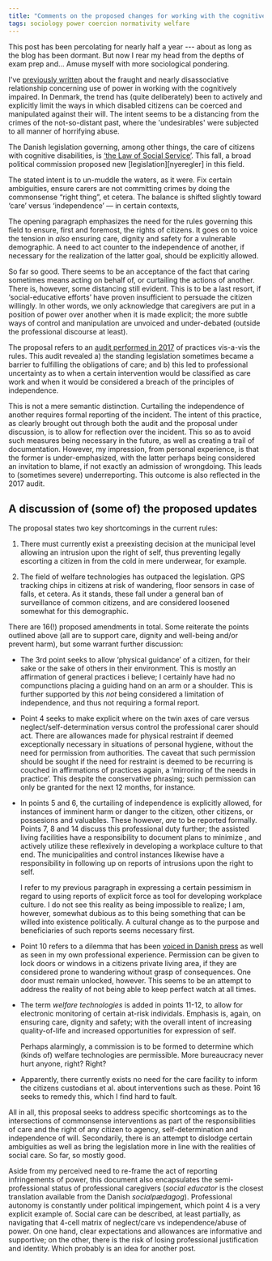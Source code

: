 ```yaml
---
title: "Comments on the proposed changes for working with the cognitively impaired in Denmark"
tags: sociology power coercion normativity welfare
---
```


This post has been percolating for nearly half a year --- about as long as
the blog has been dormant. But now I rear my head from the depths of exam
prep and... Amuse myself with more sociological pondering.

I've [previously written][power] about the fraught and nearly
disassociative relationship concerning use of power in working with the
cognitively impaired. In Denmark, the trend has (quite deliberately) been
to actively and explicitly limit the ways in which disabled citizens can be
coerced and manipulated against their will. The intent seems to be a distancing
from the crimes of the not-so-distant past, where the 'undesirables'
were subjected to all manner of horrifying abuse.

The Danish legislation governing, among other things, the care of citizens with
cognitive disabilities, is [‘the Law of Social Service’][borne-ogsocialministerietBekendtgorelseAfLov2018].
This fall, a broad political commission proposed new [legislation][nyeregler] in
this field.

The stated intent is to un-muddle the waters, as it were. Fix certain
ambiguities, ensure carers are not committing crimes by doing the commonsense
“right thing”, et cetera. The balance is shifted slightly toward ‘care’ versus
‘independence’ — in certain contexts,

The opening paragraph emphasizes the need for the rules governing this
field to ensure, first and foremost, the rights of citizens. It goes on to
voice the tension in *also* ensuring care, dignity and safety for
a vulnerable demographic. A need to act counter to the independence of
another, if necessary for the realization of the latter goal, should be
explicitly allowed.

So far so good. There seems to be an acceptance of the fact that caring
sometimes means acting on behalf of, or curtailing the actions of another.
There is, however, some distancing still evident. This is to be a last
resort, if ‘social-educative efforts’ have proven insufficient to persuade
the citizen willingly. In other words, we only acknowledge that caregivers
are put in a position of power over another when it is made explicit; the
more subtle ways of control and manipulation are unvoiced and
under-debated (outside the professional discourse at least).

The proposal refers to an [audit performed in 2017][eftersyn] of practices
vis-a-vis the rules. This audit revealed a) the standing legislation sometimes
became a barrier to fulfilling the obligations of care; and b) this led to
professional uncertainty as to when a certain intervention would be classified
as care work and when it would be considered a breach of the principles of
independence.

This is not a mere semantic distinction. Curtailing the independence of another
requires formal reporting of the incident. The intent of this practice, as
clearly brought out through both the audit and the proposal under
discussion, is to allow for reflection over the incident. This so as to
avoid such measures being necessary in the future, as well as creating
a trail of documentation. However, my impression, from personal
experience, is that the former is under-emphasized, with the latter
perhaps being considered an invitation to blame, if not exactly an
admission of wrongdoing. This leads to (sometimes severe) underreporting.
This outcome is also reflected in the 2017 audit.

## A discussion of (some of) the proposed updates

The proposal states two key shortcomings in the current rules:

1. There must currently exist a preexisting decision at the municipal level allowing an
   intrusion upon the right of self, thus preventing legally escorting a citizen
   in from the cold in mere underwear, for example.

2. The field of welfare technologies has outpaced the legislation. GPS
   tracking chips in citizens at risk of wandering, floor sensors in case
   of falls, et cetera. As it stands, these fall under a general ban of
   surveillance of common citizens, and are considered loosened somewhat
   for this demographic.

There are 16(!) proposed amendments in total. Some reiterate the points outlined
above (all are to support care, dignity and well-being and/or prevent harm), but some warrant further discussion:

* The 3rd point seeks to allow ‘physical guidance’ of a citizen, for their sake
  or the sake of others in their environment. This is mostly an
  affirmation of general practices i believe; I certainly have had no
  compunctions placing a guiding hand on an arm or a shoulder. This is
  further supported by this *not* being considered a limitation of
  independence, and thus not requiring a formal report.

* Point 4 seeks to make explicit where on the twin axes of care versus
  neglect/self-determination versus control the professional carer should
  act. There are allowances made for physical restraint if deemed
  exceptionally necessary in situations of personal hygiene, without the
  need for permission from authorities. The caveat that such permission
  should be sought if the need for restraint is deemed to be recurring is
  couched in affirmations of practices again, a ‘mirroring of the needs in
  practice’. This despite the conservative phrasing; such permission can
  only be granted for the next 12 months, for instance.

* In points 5 and 6, the curtailing of independence is explicitly allowed, for
  instances of imminent harm or danger to the citizen, other citizens, or
  possesions and valuables. These however, *are* to be reported formally.
  Points 7, 8 and 14 discuss this professional duty further; the assisted
  living facilities have a responsibility to document plans to minimize
  , and actively utilize these reflexively in developing a workplace
  culture to that end. The municipalities and control instances likewise
  have a responsibility in following up on reports of intrusions upon the
  right to self.

  I refer to my previous paragraph in expressing a certain pessimism in regard
  to using reports of explicit force as tool for developing workplace culture.
  I do not see this reality as being impossible to realize; I am, however,
  somewhat dubious as to this being something that can be willed into existence
  politically. A cultural change as to the purpose and beneficiaries of such
  reports seems necessary first.

* Point 10 refers to a dilemma that has been [voiced in Danish press][døre] as
  well as seen in my own professional experience. Permission can be given to
  lock doors or windows in a citizens private living area, if they are
  considered prone to wandering without grasp of consequences. One door must
  remain unlocked, however. This seems to be an attempt to address the reality
  of not being able to keep perfect watch at all times.

* The term *welfare technologies* is added in points 11-12, to allow for
  electronic monitoring of certain at-risk individals. Emphasis is, again, on
  ensuring care, dignity and safety; with the overall intent of increasing
  quality-of-life and increased opportunities for expression of self.

  Perhaps alarmingly, a commission is to be formed to determine which (kinds of)
  welfare technologies are permissible. More bureaucracy never hurt anyone,
  right? Right?

* Apparently, there currently exists no need for the care facility to inform the
  citizens custodians et al. about interventions such as these. Point 16 seeks
  to remedy this, which I find hard to fault.

All in all, this proposal seeks to address specific shortcomings as to the
intersections of commonsense interventions as part of the responsibilities of
care and the right of any citizen to agency, self-determination and independence
of will. Secondarily, there is an attempt to dislodge certain ambiguities as
well as bring the legislation more in line with the realities of social
care. So far, so mostly good.

Aside from my perceived need to re-frame the act of reporting
infringements of power, this document also encapsulates the
semi-professional status of professional caregivers (*social educator* is
the closest translation available from the Danish *socialpædagog*).
Professional autonomy is constantly under political impingement, which
point 4 is a very explicit example of. Social care can be described, at
least partially, as navigating that 4-cell matrix of neglect/care vs
independence/abuse of power. On one hand, clear expectations and
allowances are informative and supportive; on the other, there is the risk
of losing professional justification and identity. Which probably is an
idea for another post.

[borne-ogsocialministerietBekendtgorelseAfLov2018]: https://www.retsinformation.dk/Forms/r0710.aspx?id=197036

[eftersyn]: https://socialministeriet.dk/media/19107/afrapportering-af-serviceeftersynet-af-magtanvendelsesreglerne.pdf

[power]:https://socialministeriet.dk/media/19223/aftale-om-revision-af-reglerne-om-magtanvendelse-paa-handicapomraadet.pdf


[døre]: ://www.lev.dk/nyheder/2018/februar/intens-diskussion-om-laaste-doereforunderlige]:
